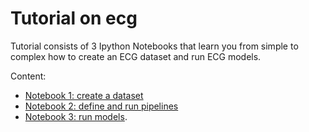 # Tutorial on ecg

Tutorial consists of 3 Ipython Notebooks that learn you from simple to complex how to create an ECG dataset and run ECG models.

Content:
* [Notebook 1: create a dataset](ecg_tutorial_part_1.ipynb)
* [Notebook 2: define and run pipelines](ecg_tutorial_part_2.ipynb)
* [Notebook 3: run models](ecg_tutorial_part_3.ipynb).